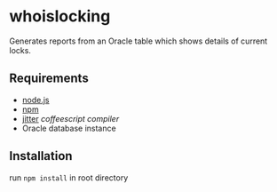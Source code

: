 # whoislocking
Generates reports from an Oracle table which shows details of current locks.

## Requirements

* [node.js](https://github.com/joyent/node)
* [npm](https://github.com/npm/npm)
* [jitter](https://github.com/TrevorBurnham/Jitter) *coffeescript compiler*
* Oracle database instance

## Installation

run `npm install` in root directory
